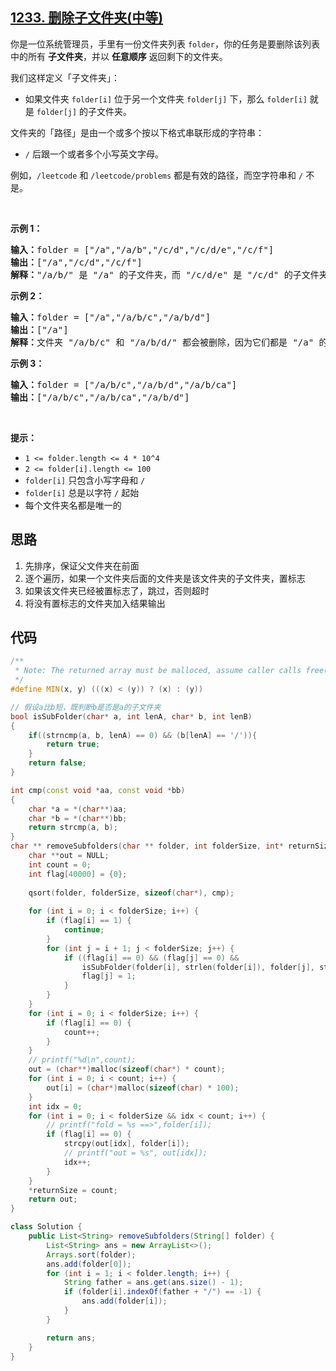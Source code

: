 ## [1233. 删除子文件夹(中等)](https://leetcode-cn.com/problems/remove-sub-folders-from-the-filesystem/)
<div class="notranslate"><p>你是一位系统管理员，手里有一份文件夹列表 <code>folder</code>，你的任务是要删除该列表中的所有 <strong>子文件夹</strong>，并以 <strong>任意顺序</strong> 返回剩下的文件夹。</p>

<p>我们这样定义「子文件夹」：</p>

<ul>
	<li>如果文件夹&nbsp;<code>folder[i]</code>&nbsp;位于另一个文件夹&nbsp;<code>folder[j]</code>&nbsp;下，那么&nbsp;<code>folder[i]</code>&nbsp;就是&nbsp;<code>folder[j]</code>&nbsp;的子文件夹。</li>
</ul>

<p>文件夹的「路径」是由一个或多个按以下格式串联形成的字符串：</p>

<ul>
	<li><code>/</code>&nbsp;后跟一个或者多个小写英文字母。</li>
</ul>

<p>例如，<code>/leetcode</code>&nbsp;和&nbsp;<code>/leetcode/problems</code>&nbsp;都是有效的路径，而空字符串和&nbsp;<code>/</code>&nbsp;不是。</p>

<p>&nbsp;</p>

<p><strong>示例 1：</strong></p>

<pre><strong>输入：</strong>folder = ["/a","/a/b","/c/d","/c/d/e","/c/f"]
<strong>输出：</strong>["/a","/c/d","/c/f"]
<strong>解释：</strong>"/a/b/" 是 "/a" 的子文件夹，而 "/c/d/e" 是 "/c/d" 的子文件夹。
</pre>

<p><strong>示例 2：</strong></p>

<pre><strong>输入：</strong>folder = ["/a","/a/b/c","/a/b/d"]
<strong>输出：</strong>["/a"]
<strong>解释：</strong>文件夹 "/a/b/c" 和 "/a/b/d/" 都会被删除，因为它们都是 "/a" 的子文件夹。
</pre>

<p><strong>示例 3：</strong></p>

<pre><strong>输入：</strong>folder = ["/a/b/c","/a/b/d","/a/b/ca"]
<strong>输出：</strong>["/a/b/c","/a/b/ca","/a/b/d"]
</pre>

<p>&nbsp;</p>

<p><strong>提示：</strong></p>

<ul>
	<li><code>1 &lt;= folder.length&nbsp;&lt;= 4 * 10^4</code></li>
	<li><code>2 &lt;= folder[i].length &lt;= 100</code></li>
	<li><code>folder[i]</code>&nbsp;只包含小写字母和 <code>/</code></li>
	<li><code>folder[i]</code>&nbsp;总是以字符 <code>/</code>&nbsp;起始</li>
	<li>每个文件夹名都是唯一的</li>
</ul>
</div>

## 思路
1. 先排序，保证父文件夹在前面
2. 逐个遍历，如果一个文件夹后面的文件夹是该文件夹的子文件夹，置标志
3. 如果该文件夹已经被置标志了，跳过，否则超时
4. 将没有置标志的文件夹加入结果输出
   
## 代码
```c++
/**
 * Note: The returned array must be malloced, assume caller calls free().
 */
#define MIN(x, y) (((x) < (y)) ? (x) : (y))

// 假设a比b短，既判断b是否是a的子文件夹
bool isSubFolder(char* a, int lenA, char* b, int lenB)
{
    if((strncmp(a, b, lenA) == 0) && (b[lenA] == '/')){
        return true;
    }
    return false;
}

int cmp(const void *aa, const void *bb)
{
    char *a = *(char**)aa;
    char *b = *(char**)bb;
    return strcmp(a, b);
}
char ** removeSubfolders(char ** folder, int folderSize, int* returnSize){
    char **out = NULL;
    int count = 0;
    int flag[40000] = {0};
    
    qsort(folder, folderSize, sizeof(char*), cmp);
    
    for (int i = 0; i < folderSize; i++) {
        if (flag[i] == 1) {
            continue;
        }
        for (int j = i + 1; j < folderSize; j++) {
            if ((flag[i] == 0) && (flag[j] == 0) && 
                isSubFolder(folder[i], strlen(folder[i]), folder[j], strlen(folder[j]))) {
                flag[j] = 1;
            }
        }
    }
    for (int i = 0; i < folderSize; i++) {
        if (flag[i] == 0) {
            count++;
        }
    }
    // printf("%d\n",count);
    out = (char**)malloc(sizeof(char*) * count);
    for (int i = 0; i < count; i++) {
        out[i] = (char*)malloc(sizeof(char) * 100);
    }
    int idx = 0;
    for (int i = 0; i < folderSize && idx < count; i++) {
        // printf("fold = %s ==>",folder[i]);
        if (flag[i] == 0) {
            strcpy(out[idx], folder[i]);
            // printf("out = %s", out[idx]);
            idx++;
        }
    }
    *returnSize = count;
    return out;
}
```
```java
class Solution {
    public List<String> removeSubfolders(String[] folder) {
        List<String> ans = new ArrayList<>();
        Arrays.sort(folder);
        ans.add(folder[0]);
        for (int i = 1; i < folder.length; i++) {
            String father = ans.get(ans.size() - 1);
            if (folder[i].indexOf(father + "/") == -1) {
                ans.add(folder[i]);
            }
        }

        return ans;
    }
}
```